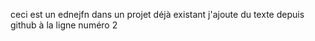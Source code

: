 ceci est un ednejfn dans un projet déjà existant
j'ajoute du texte depuis github à la ligne numéro 2
